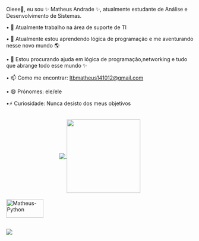 Oieee👋, eu sou ✨ Matheus Andrade ✨, atualmente estudante de Análise e Desenvolvimento de Sistemas.

• 🔭 Atualmente trabalho na área de suporte de TI

• 🌱 Atualmente estou aprendendo lógica de programação e me aventurando nesse novo mundo 🌎

• 🤔 Estou procurando ajuda em lógica de programação,networking e tudo que abrange todo esse mundo ✨

• 📫 Como me encontrar: ltbmatheus141012@gmail.com

• 😄 Prónomes: ele/ele

•⚡ Curiosidade: Nunca desisto dos meus objetivos

</div>
  
  ##
 
<div> 

<div align="center">
  <a href="https://github.com/MatAndrade01">
  <img align="center" src="https://github-readme-stats.vercel.app/api?username=MatAndrade01&show_icons=true&theme=codeSTACKr"/>
  <img align="center" height="198" src="https://github-readme-stats.vercel.app/api/top-langs/?username=MatAndrade01&layout=vue-dark"/>
</div>
  <div style="display: inline_block"><br>
  <img align="center" alt="Matheus-Python" height="50" width="100" src="https://cdn.jsdelivr.net/gh/devicons/devicon/icons/python/python-original-wordmark.svg">
  
</div>
  
  ##
 
<div> 
  
   <a href = "mailto:ltbmatheus141012@gmail.com"><img src="https://img.shields.io/badge/-Gmail-%23333?style=for-the-badge&logo=gmail&logoColor=white" target="_blank"></a>
 <!--<a href="https://www.linkedin.com/in/marcio-guilherme-259923234/" target="_blank"><img src="https://img.shields.io/badge/-LinkedIn-%230077B5?style=for-the-badge&logo=linkedin&logoColor=white" target="_blank"></a>--!>

